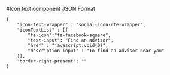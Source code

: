 #Icon text component
JSON Format
```
{
    "icon-text-wrapper" : "social-icon-rte-wrapper",
    "iconTextList" : [{
        "fa-icon":"fa-facebook-square",
        "text-input": "Find an advisor",
        "href" : "javascript:void(0)",
        "description-input" : "To find an advisor near you"
    }],
    "border-right-present": ""
}
```
<!-- icon-text-wrapper classes available are social-link-icon-wrapper, right-nav-icon-wrapper, cta-content-icon-wrapper, mega-menu-icon-wrapper getting-started-icon-wrapper,social-icon-rte-wrapper -->
<!-- "border-right-present": "text-border-right" -->